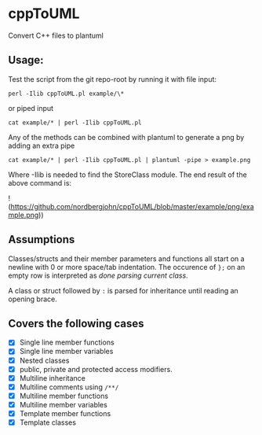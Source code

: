 # cppToUML
Convert C++ files to plantuml

## Usage:
Test the script from the git repo-root by running it with file input:

```
perl -Ilib cppToUML.pl example/\*
```

or piped input

```
cat example/* | perl -Ilib cppToUML.pl
```

Any of the methods can be combined with plantuml to generate a png by adding an extra pipe

```
cat example/* | perl -Ilib cppToUML.pl | plantuml -pipe > example.png 
```

Where -Ilib is needed to find the StoreClass module. The end result of the above command is:

!(https://github.com/nordbergjohn/cppToUML/blob/master/example/png/example.png))


## Assumptions
Classes/structs and their member parameters and functions all start on a newline with 0 or more space/tab indentation.
The occurence of `};` on an empty row is interpreted as *done parsing current class*.

A class or struct followed by `:` is parsed for inheritance until reading an opening brace.

## Covers the following cases

- [x] Single line member functions
- [x] Single line member variables
- [x] Nested classes
- [x] public, private and protected access modifiers.
- [x] Multiline inheritance
- [x] Multiline comments using `/**/`
- [x] Multiline member functions
- [x] Multiline member variables
- [x] Template member functions
- [x] Template classes
